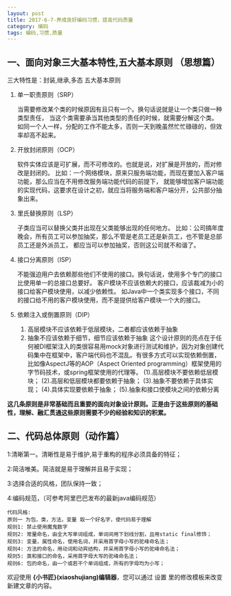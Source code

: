 ```yaml
---
layout: post
title: 2017-6-7-养成良好编码习惯，提高代码质量 
category: 编码 
tags: 编码,习惯,质量
---
```


一、面向对象三大基本特性,五大基本原则 （思想篇）
------
三大特性是：封装,继承,多态
五大基本原则

 1. 单一职责原则（SRP） 

    当需要修改某个类的时候原因有且只有一个。换句话说就是让一个类只做一种类型责任，
    当这个类需要承当其他类型的责任的时候，就需要分解这个类。
    如同一个人一样，分配的工作不能太多，否则一天到晚虽然忙忙碌碌的，但效率却高不起来。

 2. 开放封闭原则（OCP） 

    软件实体应该是可扩展，而不可修改的。也就是说，对扩展是开放的，而对修改是封闭的。
    比如：一个网络模块，原来只服务端功能，而现在要加入客户端功能，那么应当在不用修改服务端功能代码的前提下，
    就能够增加客户端功能的实现代码，这要求在设计之初，就应当将服务端和客户端分开，公共部分抽象出来。

 3. 里氏替换原则（LSP） 

    子类应当可以替换父类并出现在父类能够出现的任何地方。
    比如：公司搞年度晚会，所有员工可以参加抽奖，那么不管是老员工还是新员工，也不管是总部员工还是外派员工，
    都应当可以参加抽奖，否则这公司就不和谐了。

 4. 接口分离原则（ISP） 

    不能强迫用户去依赖那些他们不使用的接口。换句话说，使用多个专门的接口比使用单一的总接口总要好。
    客户模块不应该依赖大的接口，应该裁减为小的接口给客户模块使用，以减少依赖性。
    如Java中一个类实现多个接口，不同的接口给不用的客户模块使用，而不是提供给客户模块一个大的接口。

 5. 依赖注入或倒置原则（DIP） 

    1. 高层模块不应该依赖于低层模块，二者都应该依赖于抽象
    2. 抽象不应该依赖于细节，细节应该依赖于抽象
    这个设计原则的亮点在于任何被DI框架注入的类很容易用mock对象进行测试和维护，因为对象创建代码集中在框架中，客户端代码也不混乱。有很多方式可以实现依赖倒置，比如像AspectJ等的AOP（Aspect Oriented programming）框架使用的字节码技术，或spring框架使用的代理等。
    (1).高层模块不要依赖低层模块；
    (2).高层和低层模块都要依赖于抽象；
    (3).抽象不要依赖于具体实现；
    (4).具体实现要依赖于抽象；
    (5).抽象和接口使模块之间的依赖分离
    
**这几条原则是非常基础而且重要的面向对象设计原则。正是由于这些原则的基础性，理解、融汇贯通这些原则需要不少的经验和知识的积累。**

二、代码总体原则（动作篇）
------

 1:清晰第一。清晰性是易于维护,易于重构的程序必须具备的特征； 

 2:简洁唯美。简洁就是易于理解并且易于实现； 

 3:选择合适的风格，团队保持一致； 

 4:编码规范，（可参考阿里巴巴发布的最新java编码规范） 

    代码风格:
    原则一 为包，类，方法，变量 取一个好名字，使代码易于理解
    规则1: 禁止使用魔鬼数字
    规则2: 常量命名，由全大写单词组成，单词间用下划线分割，且用static final修饰；
    规则3: 变量，属性命名，使用名词，并采用首字母小写的驼峰命名法；
    规则4: 方法的命名，用动词和动宾结构，并采用首字母小写的驼峰命名法；
    规则5: 类和接口的命名，采用首字母大写的驼峰命名法；
    规则6: 包的命名，由一个或若干个单词组成，所有的字母均为小写；
    




欢迎使用 **{小书匠}(xiaoshujiang)编辑器**，您可以通过 设置 里的修改模板来改变新建文章的内容。


    
